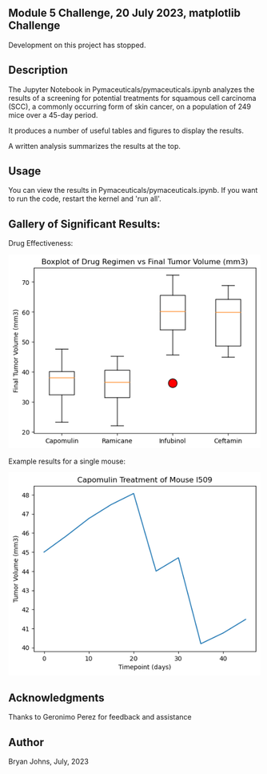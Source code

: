 ## Module 5 Challenge, 20 July 2023, matplotlib Challenge

Development on this project has stopped.

## Description

The Jupyter Notebook in Pymaceuticals/pymaceuticals.ipynb analyzes the results of a screening for potential treatments for squamous cell carcinoma (SCC), a commonly occurring form of skin cancer, on a population of 249 mice over a 45-day period.

It produces a number of useful tables and figures to display the results.

A written analysis summarizes the results at the top.

## Usage

You can view the results in Pymaceuticals/pymaceuticals.ipynb. If you want to run the code, restart the kernel and 'run all'.

## Gallery of Significant Results:

Drug Effectiveness:

![Comparison of drug treatments to final tumor volume](Images/boxplot.png)

Example results for a single mouse:

![Mouse l509](Images/mouse_l509.png)

## Acknowledgments

Thanks to Geronimo Perez for feedback and assistance

## Author

Bryan Johns, July, 2023
